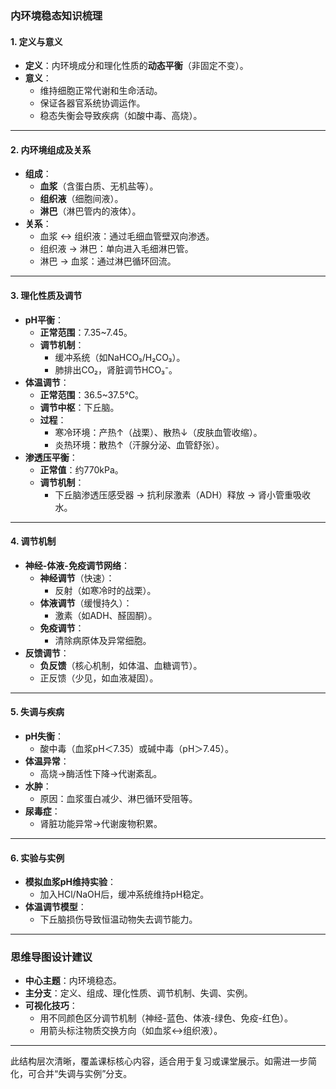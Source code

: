 ### **内环境稳态知识梳理**

#### **1. 定义与意义**
- **定义**：内环境成分和理化性质的**动态平衡**（非固定不变）。
- **意义**：
  - 维持细胞正常代谢和生命活动。
  - 保证各器官系统协调运作。
  - 稳态失衡会导致疾病（如酸中毒、高烧）。

---

#### **2. 内环境组成及关系**
- **组成**：
  - **血浆**（含蛋白质、无机盐等）。
  - **组织液**（细胞间液）。
  - **淋巴**（淋巴管内的液体）。
- **关系**：
  - 血浆 ↔ 组织液：通过毛细血管壁双向渗透。
  - 组织液 → 淋巴：单向进入毛细淋巴管。
  - 淋巴 → 血浆：通过淋巴循环回流。

---

#### **3. 理化性质及调节**
- **pH平衡**：
  - **正常范围**：7.35~7.45。
  - **调节机制**：
    - 缓冲系统（如NaHCO₃/H₂CO₃）。
    - 肺排出CO₂，肾脏调节HCO₃⁻。
- **体温调节**：
  - **正常范围**：36.5~37.5℃。
  - **调节中枢**：下丘脑。
  - **过程**：
    - 寒冷环境：产热↑（战栗）、散热↓（皮肤血管收缩）。
    - 炎热环境：散热↑（汗腺分泌、血管舒张）。
- **渗透压平衡**：
  - **正常值**：约770kPa。
  - **调节机制**：
    - 下丘脑渗透压感受器 → 抗利尿激素（ADH）释放 → 肾小管重吸收水。

---

#### **4. 调节机制**
- **神经-体液-免疫调节网络**：
  - **神经调节**（快速）：
    - 反射（如寒冷时的战栗）。
  - **体液调节**（缓慢持久）：
    - 激素（如ADH、醛固酮）。
  - **免疫调节**：
    - 清除病原体及异常细胞。
- **反馈调节**：
  - **负反馈**（核心机制，如体温、血糖调节）。
  - 正反馈（少见，如血液凝固）。

---

#### **5. 失调与疾病**
- **pH失衡**：
  - 酸中毒（血浆pH＜7.35）或碱中毒（pH＞7.45）。
- **体温异常**：
  - 高烧→酶活性下降→代谢紊乱。
- **水肿**：
  - 原因：血浆蛋白减少、淋巴循环受阻等。
- **尿毒症**：
  - 肾脏功能异常→代谢废物积累。

---

#### **6. 实验与实例**
- **模拟血浆pH维持实验**：
  - 加入HCl/NaOH后，缓冲系统维持pH稳定。
- **体温调节模型**：
  - 下丘脑损伤导致恒温动物失去调节能力。

---

### **思维导图设计建议**
- **中心主题**：内环境稳态。
- **主分支**：定义、组成、理化性质、调节机制、失调、实例。
- **可视化技巧**：
  - 用不同颜色区分调节机制（神经-蓝色、体液-绿色、免疫-红色）。
  - 用箭头标注物质交换方向（如血浆↔组织液）。

---

此结构层次清晰，覆盖课标核心内容，适合用于复习或课堂展示。如需进一步简化，可合并“失调与实例”分支。